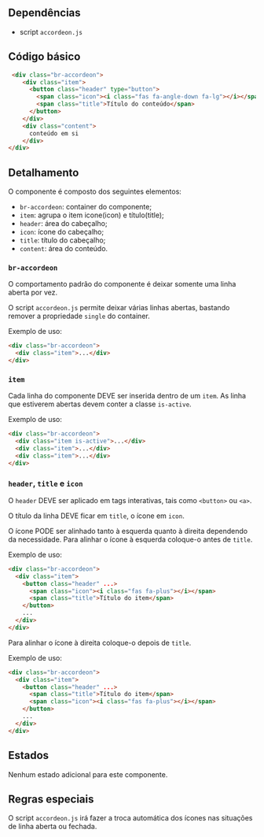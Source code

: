 ## Dependências

- script `accordeon.js`

## Código básico

```html
 <div class="br-accordeon">
    <div class="item">
      <button class="header" type="button">
        <span class="icon"><i class="fas fa-angle-down fa-lg"></i></span>
        <span class="title">Título do conteúdo</span>
      </button>
    </div>
    <div class="content">
      conteúdo em si
    </div>
</div>

```

## Detalhamento

O componente é composto dos seguintes elementos:

- `br-accordeon`: container do componente;
- `item`: agrupa o item icone(icon) e título(title);
- `header`: área do cabeçalho;
- `icon`: ícone do cabeçalho;
- `title`: título do cabeçalho;
- `content`: área do conteúdo.

### `br-accordeon`

O comportamento padrão do componente é deixar somente uma linha aberta por vez.

O script `accordeon.js` permite deixar várias linhas abertas, bastando remover a propriedade `single` do container.

Exemplo de uso:

```html
<div class="br-accordeon">
  <div class="item">...</div>
</div>
```

### `item`

Cada linha do componente DEVE ser inserida dentro de um `item`. As linha que estiverem abertas devem conter a classe `is-active`.

Exemplo de uso:

```html
<div class="br-accordeon">
  <div class="item is-active">...</div>
  <div class="item">...</div>
  <div class="item">...</div>
</div>
```

### `header`, `title` e `icon`

O `header` DEVE ser aplicado em tags interativas, tais como `<button>` ou `<a>`.

O título da linha DEVE ficar em `title`, o ícone em `icon`.

O ícone PODE ser alinhado tanto à esquerda quanto à direita dependendo da necessidade. Para alinhar o ícone à esquerda coloque-o antes de `title`.

Exemplo de uso:

```html
<div class="br-accordeon">
  <div class="item">
    <button class="header" ...>
      <span class="icon"><i class="fas fa-plus"></i></span>
      <span class="title">Título do item</span>
    </button>
    ...
  </div>
</div>
```

Para alinhar o ícone à direita coloque-o depois de `title`.

Exemplo de uso:

```html
<div class="br-accordeon">
  <div class="item">
    <button class="header" ...>
      <span class="title">Título do item</span>
      <span class="icon"><i class="fas fa-plus"></i></span>
    </button>
    ...
  </div>
</div>
```

## Estados

Nenhum estado adicional para este componente.

## Regras especiais

O script `accordeon.js` irá fazer a troca automática dos ícones nas situações de linha aberta ou fechada.
